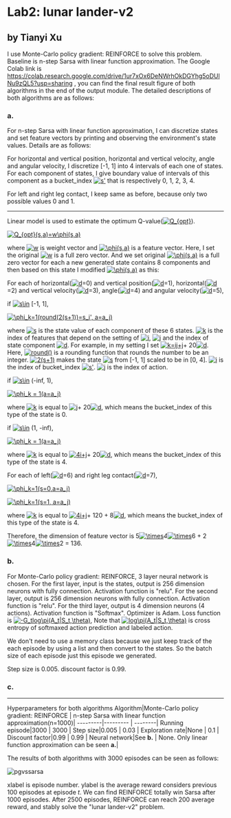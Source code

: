 # Lab2: lunar lander-v2
## by Tianyi Xu
I use Monte-Carlo policy gradient: REINFORCE to solve this problem. Baseline is n-step Sarsa with linear function approximation. The Google Colab link is https://colab.research.google.com/drive/1ur7xOx6DeNWrhOkDGYhg5oDUlNu9zQL5?usp=sharing , you can find the final result figure of both algorithms in the end of the output module. 
The detailed descriptions of both algorithms are as follows:
### a.
For n-step Sarsa with linear function approximation, I can discretize states and set feature vectors by printing and observing the environment's state values. Details are as follows:

For horizontal and vertical position, horizontal and vertical velocity, angle and angular velocity, I discretize [-1, 1] into 4 intervals of each one of states. For each component of states, I give boundary value of intervals of this component as a bucket_index <a href="https://www.codecogs.com/eqnedit.php?latex=s'" target="_blank"><img src="https://latex.codecogs.com/gif.latex?s'" title="s'" /></a> that is respectively 0, 1, 2, 3, 4.

For left and right leg contact, I keep same as before, because only two possible values 0 and 1.

--------

Linear model is used to estimate the optimum Q-value(<a href="https://www.codecogs.com/eqnedit.php?latex=Q_{opt}" target="_blank"><img src="https://latex.codecogs.com/gif.latex?Q_{opt}" title="Q_{opt}" /></a>).

<a href="https://www.codecogs.com/eqnedit.php?latex=Q_{opt}(s,a)=w\phi(s,a)" target="_blank"><img src="https://latex.codecogs.com/gif.latex?Q_{opt}(s,a)=w\phi(s,a)" title="Q_{opt}(s,a)=w\phi(s,a)" /></a>

where <a href="https://www.codecogs.com/eqnedit.php?latex=w" target="_blank"><img src="https://latex.codecogs.com/gif.latex?w" title="w" /></a> is weight vector and <a href="https://www.codecogs.com/eqnedit.php?latex=\phi(s,a)" target="_blank"><img src="https://latex.codecogs.com/gif.latex?\phi(s,a)" title="\phi(s,a)" /></a> is a feature vector. Here, I set the original <a href="https://www.codecogs.com/eqnedit.php?latex=w" target="_blank"><img src="https://latex.codecogs.com/gif.latex?w" title="w" /></a> is a full zero vector. And we set original  <a href="https://www.codecogs.com/eqnedit.php?latex=\phi(s,a)" target="_blank"><img src="https://latex.codecogs.com/gif.latex?\phi(s,a)" title="\phi(s,a)" /></a> is a full zero vector for each a new generated state contains 8 components and then based on this state I modified <a href="https://www.codecogs.com/eqnedit.php?latex=\phi(s,a)" target="_blank"><img src="https://latex.codecogs.com/gif.latex?\phi(s,a)" title="\phi(s,a)" /></a> as this:

For each of horizontal(<a href="https://www.codecogs.com/eqnedit.php?latex=d" target="_blank"><img src="https://latex.codecogs.com/gif.latex?d" title="d" /></a>=0) and vertical position(<a href="https://www.codecogs.com/eqnedit.php?latex=d" target="_blank"><img src="https://latex.codecogs.com/gif.latex?d" title="d" /></a>=1), horizontal(<a href="https://www.codecogs.com/eqnedit.php?latex=d" target="_blank"><img src="https://latex.codecogs.com/gif.latex?d" title="d" /></a>=2) and vertical velocity(<a href="https://www.codecogs.com/eqnedit.php?latex=d" target="_blank"><img src="https://latex.codecogs.com/gif.latex?d" title="d" /></a>=3), angle(<a href="https://www.codecogs.com/eqnedit.php?latex=d" target="_blank"><img src="https://latex.codecogs.com/gif.latex?d" title="d" /></a>=4) and angular velocity(<a href="https://www.codecogs.com/eqnedit.php?latex=d" target="_blank"><img src="https://latex.codecogs.com/gif.latex?d" title="d" /></a>=5),

if <a href="https://www.codecogs.com/eqnedit.php?latex=s\in" target="_blank"><img src="https://latex.codecogs.com/gif.latex?s\in" title="s\in" /></a> [-1, 1],

<a href="https://www.codecogs.com/eqnedit.php?latex=\phi_k=1(round(2(s&plus;1))=s_i',&space;a=a_j)" target="_blank"><img src="https://latex.codecogs.com/gif.latex?\phi_k=1(round(2(s&plus;1))=s_i',&space;a=a_j)" title="\phi_k=1(round(2(s+1))=s_i', a=a_j)" /></a> 

where  <a href="https://www.codecogs.com/eqnedit.php?latex=s" target="_blank"><img src="https://latex.codecogs.com/gif.latex?s" title="s" /></a> is the state value of each component of these 6 states.  <a href="https://www.codecogs.com/eqnedit.php?latex=k" target="_blank"><img src="https://latex.codecogs.com/gif.latex?k" title="k" /></a> is the index of features that depend on the setting of <a href="https://www.codecogs.com/eqnedit.php?latex=i" target="_blank"><img src="https://latex.codecogs.com/gif.latex?i" title="i" /></a>, <a href="https://www.codecogs.com/eqnedit.php?latex=j" target="_blank"><img src="https://latex.codecogs.com/gif.latex?j" title="j" /></a> and the index of state component <a href="https://www.codecogs.com/eqnedit.php?latex=d" target="_blank"><img src="https://latex.codecogs.com/gif.latex?d" title="d" /></a>. For example, in my setting I set <a href="https://www.codecogs.com/eqnedit.php?latex=k=ij&plus;j" target="_blank"><img src="https://latex.codecogs.com/gif.latex?k=ij&plus;j" title="k=ij+j" /></a>+ 20<a href="https://www.codecogs.com/eqnedit.php?latex=d" target="_blank"><img src="https://latex.codecogs.com/gif.latex?d" title="d" /></a>. Here, <a href="https://www.codecogs.com/eqnedit.php?latex=round()" target="_blank"><img src="https://latex.codecogs.com/gif.latex?round()" title="round()" /></a> is a rounding function that rounds the number to be an integer. <a href="https://www.codecogs.com/eqnedit.php?latex=2(s&plus;1)" target="_blank"><img src="https://latex.codecogs.com/gif.latex?2(s&plus;1)" title="2(s+1)" /></a> makes the state <a href="https://www.codecogs.com/eqnedit.php?latex=s" target="_blank"><img src="https://latex.codecogs.com/gif.latex?s" title="s" /></a> from [-1, 1] scaled to be in [0, 4]. <a href="https://www.codecogs.com/eqnedit.php?latex=i" target="_blank"><img src="https://latex.codecogs.com/gif.latex?i" title="i" /></a> is the index of bucket_index <a href="https://www.codecogs.com/eqnedit.php?latex=s'" target="_blank"><img src="https://latex.codecogs.com/gif.latex?s'" title="s'" /></a>. <a href="https://www.codecogs.com/eqnedit.php?latex=j" target="_blank"><img src="https://latex.codecogs.com/gif.latex?j" title="j" /></a> is the index of action.

if <a href="https://www.codecogs.com/eqnedit.php?latex=s\in" target="_blank"><img src="https://latex.codecogs.com/gif.latex?s\in" title="s\in" /></a> (-inf, 1),

<a href="https://www.codecogs.com/eqnedit.php?latex=\phi_k&space;=&space;1(a=a_j)" target="_blank"><img src="https://latex.codecogs.com/gif.latex?\phi_k&space;=&space;1(a=a_j)" title="\phi_k = 1(a=a_j)" /></a> 

where <a href="https://www.codecogs.com/eqnedit.php?latex=k" target="_blank"><img src="https://latex.codecogs.com/gif.latex?k" title="k" /></a> is equal to <a href="https://www.codecogs.com/eqnedit.php?latex=j" target="_blank"><img src="https://latex.codecogs.com/gif.latex?j" title="j" /></a>+ 20<a href="https://www.codecogs.com/eqnedit.php?latex=d" target="_blank"><img src="https://latex.codecogs.com/gif.latex?d" title="d" /></a>, which means the bucket_index of this type of the state is 0.

if <a href="https://www.codecogs.com/eqnedit.php?latex=s\in" target="_blank"><img src="https://latex.codecogs.com/gif.latex?s\in" title="s\in" /></a> (1, -inf),

<a href="https://www.codecogs.com/eqnedit.php?latex=\phi_k&space;=&space;1(a=a_j)" target="_blank"><img src="https://latex.codecogs.com/gif.latex?\phi_k&space;=&space;1(a=a_j)" title="\phi_k = 1(a=a_j)" /></a> 

where <a href="https://www.codecogs.com/eqnedit.php?latex=k" target="_blank"><img src="https://latex.codecogs.com/gif.latex?k" title="k" /></a> is equal to <a href="https://www.codecogs.com/eqnedit.php?latex=4i&plus;j" target="_blank"><img src="https://latex.codecogs.com/gif.latex?4i&plus;j" title="4i+j" /></a>+ 20<a href="https://www.codecogs.com/eqnedit.php?latex=d" target="_blank"><img src="https://latex.codecogs.com/gif.latex?d" title="d" /></a>, which means the bucket_index of this type of the state is 4.

For each of left(<a href="https://www.codecogs.com/eqnedit.php?latex=d" target="_blank"><img src="https://latex.codecogs.com/gif.latex?d" title="d" /></a>=6) and right leg contact(<a href="https://www.codecogs.com/eqnedit.php?latex=d" target="_blank"><img src="https://latex.codecogs.com/gif.latex?d" title="d" /></a>=7), 

<a href="https://www.codecogs.com/eqnedit.php?latex=\phi_k=1(s=0,a=a_j)" target="_blank"><img src="https://latex.codecogs.com/gif.latex?\phi_k=1(s=0,a=a_j)" title="\phi_k=1(s=0,a=a_j)" /></a>

<a href="https://www.codecogs.com/eqnedit.php?latex=\phi_k=1(s=1,&space;a=a_j)" target="_blank"><img src="https://latex.codecogs.com/gif.latex?\phi_k=1(s=1,&space;a=a_j)" title="\phi_k=1(s=1, a=a_j)" /></a>

where  <a href="https://www.codecogs.com/eqnedit.php?latex=k" target="_blank"><img src="https://latex.codecogs.com/gif.latex?k" title="k" /></a> is equal to <a href="https://www.codecogs.com/eqnedit.php?latex=4i&plus;j" target="_blank"><img src="https://latex.codecogs.com/gif.latex?4i&plus;j" title="4i+j" /></a>+ 120 + 8<a href="https://www.codecogs.com/eqnedit.php?latex=d" target="_blank"><img src="https://latex.codecogs.com/gif.latex?d" title="d" /></a>, which means the bucket_index of this type of the state is 4.

Therefore, the dimension of feature vector is 5<a href="https://www.codecogs.com/eqnedit.php?latex=\times" target="_blank"><img src="https://latex.codecogs.com/gif.latex?\times" title="\times" /></a>*4*<a href="https://www.codecogs.com/eqnedit.php?latex=\times" target="_blank"><img src="https://latex.codecogs.com/gif.latex?\times" title="\times" /></a>6 + 2<a href="https://www.codecogs.com/eqnedit.php?latex=\times" target="_blank"><img src="https://latex.codecogs.com/gif.latex?\times" title="\times" /></a>4<a href="https://www.codecogs.com/eqnedit.php?latex=\times" target="_blank"><img src="https://latex.codecogs.com/gif.latex?\times" title="\times" /></a>2 = 136.

### b.

For Monte-Carlo policy gradient: REINFORCE, 3 layer neural network is chosen.  For the first layer, input is the states, output is 256 dimension neurons with fully connection. Activation function is "relu". For the second layer, output is 256 dimension neurons with fully connection. Activation function is "relu". For the third layer, output is 4 dimension neurons (4 actions). Activation function is "Softmax". Optimizer is Adam. Loss function is  <a href="https://www.codecogs.com/eqnedit.php?latex=-G_tlog\pi(A_t|S_t,\theta)" target="_blank"><img src="https://latex.codecogs.com/gif.latex?-G_tlog\pi(A_t|S_t,\theta)" title="-G_tlog\pi(A_t|S_t,\theta)" /></a>, Note that <a href="https://www.codecogs.com/eqnedit.php?latex=log\pi(A_t|S_t,\theta)" target="_blank"><img src="https://latex.codecogs.com/gif.latex?log\pi(A_t|S_t,\theta)" title="log\pi(A_t|S_t,\theta)" /></a> is cross entropy of softmaxed action prediction and labeled action.

We don't need to use a memory class because we just keep track of the each episode by using a list and then convert to the states. So the batch size of each episode just this episode we generated.

Step size is 0.005. discount factor is 0.99.

### c.

--------
Hyperparameters for both algorithms
Algorithm|Monte-Carlo policy gradient: REINFORCE  | n-step Sarsa with linear function approximation(n=1000)|
---------|--------- | --------|
Running episode|3000  | 3000 |
Step size|0.005  | 0.03 |
Exploration rate|None  | 0.1 |
Discount factor|0.99  | 0.99 |
Neural network|See __b.__  | None. Only linear function approximation can be seen __a.__|

The results of both algorithms with 3000 episodes can be seen as follows:

![pgvssarsa](https://github.com/xutianyi01/lunarlanderv2/blob/main/pgvssarsa.png)

xlabel is episode number. ylabel is the average reward considers previous 100 episodes at episode _t_. We can find REINFORCE totally win Sarsa after 1000 episodes. After 2500 episodes, REINFORCE can reach 200 average reward, and stably solve the  "lunar lander-v2" problem.
